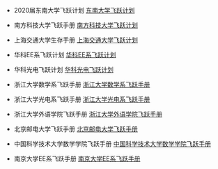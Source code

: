 - 2020届东南大学飞跃计划 [东南大学飞跃计划](https://www.yuque.com/2020seufly/guide)

- 南方科技大学飞跃手册 [南方科技大学飞跃计划](https://sustech-application.com/#/?id=%e5%8d%97%e6%96%b9%e7%a7%91%e6%8a%80%e5%a4%a7%e5%ad%a6%e9%a3%9e%e8%b7%83%e6%89%8b%e5%86%8c)

- 上海交通大学生存手册 [上海交通大学飞跃计划](https://survivesjtu.gitbook.io/survivesjtumanual/)

- 华科EE系飞跃计划 [华科EE系飞跃计划](https://hongyili.net/attaches/%E5%8D%8E%E4%B8%AD%E5%A4%A7%E7%94%B5%E6%B0%94%E9%A3%9E%E8%B7%83%E6%89%8B%E5%86%8C.pdf)

- 华科光电飞跃计划 [华科光电飞跃计划](https://hust-feiyue.github.io/2020_feiyue.pdf)

- 浙江大学数学系飞跃手册 [浙江大学数学系飞跃手册](http://www.math.zju.edu.cn/_upload/article/files/99/e1/32b8399349af89f05033bf19a32e/4fd486a5-8a4e-47f0-a9c1-9fdba8cae593.pdf)

- 浙江大学光电系飞跃手册 [浙江大学光电系飞跃手册](https://www.scribd.com/document/518260625/17%E7%BA%A7%E5%85%89%E7%94%B5%E9%A3%9E%E8%B7%83%E6%89%8B%E5%86%8C)

- 浙江大学外语学院飞跃手册 [浙江大学外语学院飞跃手册](http://www.sis.zju.edu.cn/_upload/article/files/d1/4f/4bdc41fb43c998f58d9ea03b77c5/1af0ee6f-ca7e-4a9f-b100-b3161378590c.pdf)

- 北京邮电大学飞跃手册 [北京邮电大学飞跃手册](https://github.com/luochang212/BUPT-ICS-Courseware/blob/master/Grade_3/%E5%A4%A7%E4%B8%89%EF%BC%88%E4%B8%8A%EF%BC%89/%E5%8C%97%E9%82%AE%E9%A3%9E%E8%B7%83%E6%89%8B%E5%86%8C.pdf)

- 中国科学技术大学数学学院飞跃手册 [中国科学技术大学数学学院飞跃手册](http://home.ustc.edu.cn/~hichychen/fly2020.html)

- 南京大学EE系飞跃手册 [南京大学EE系飞跃手册](https://picture.iczhiku.com/weixin/message1630843323166.html)

